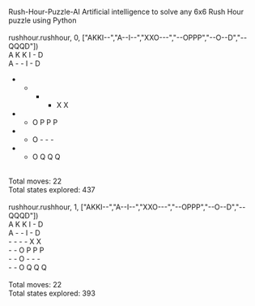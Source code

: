  Rush-Hour-Puzzle-AI
Artificial intelligence to solve any 6x6 Rush Hour puzzle using Python <br />
<br />
 rushhour.rushhour, 0, ["AKKI--","A--I--","XXO---","--OPPP","--O--D","--QQQD"]) <br />
 A K K I - D <br />
 A - - I - D <br />
 - - - - X X <br />
 - - O P P P <br />
 - - O - - - <br />  
 - - O Q Q Q <br />
 <br />
 Total moves:  22 <br />
 Total states explored:  437 <br />
<br />
 rushhour.rushhour, 1, ["AKKI--","A--I--","XXO---","--OPPP","--O--D","--QQQD"]) <br />
 A K K I - D <br />
 A - - I - D <br />
 - - - - X X <br />
 - - O P P P <br />
 - - O - - - <br />
 - - O Q Q Q <br />
 <br />
 Total moves:  22 <br />
 Total states explored:  393 <br />
